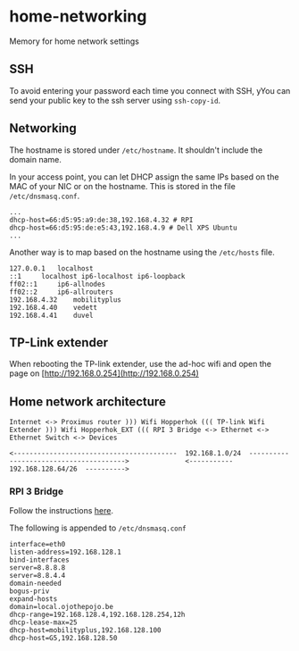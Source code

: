 # home-networking
Memory for home network settings

## SSH

To avoid entering your password each time you connect with SSH, yYou can send your public key to the ssh server using ``ssh-copy-id``.



## Networking

The hostname is stored under ``/etc/hostname``. It shouldn't include the domain name.

In your access point, you can let DHCP assign the same IPs based on the MAC of your NIC or on the hostname. This is stored in the file ``/etc/dnsmasq.conf``. 

````shell
...
dhcp-host=66:d5:95:a9:de:38,192.168.4.32 # RPI
dhcp-host=66:d5:95:de:e5:43,192.168.4.9 # Dell XPS Ubuntu
...
````

Another way is to map based on the hostname using the ``/etc/hosts`` file. 
````
127.0.0.1	localhost
::1		localhost ip6-localhost ip6-loopback
ff02::1		ip6-allnodes
ff02::2		ip6-allrouters
192.168.4.32	mobilityplus
192.168.4.40	vedett
192.168.4.41	duvel
````


## TP-Link extender

When rebooting the TP-link extender, use the ad-hoc wifi and open the page on [http://192.168.0.254](http://192.168.0.254)


## Home network architecture

````
Internet <-> Proximus router ))) Wifi Hopperhok ((( TP-link Wifi Extender ))) Wifi Hopperhok_EXT ((( RPI 3 Bridge <-> Ethernet <-> Ethernet Switch <-> Devices

<-----------------------------------------  192.168.1.0/24  --------------------------------------->              <-----------  192.168.128.64/26  ---------->
````

### RPI 3 Bridge

Follow the instructions [here](https://www.maketecheasier.com/turn-raspberry-pi-into-wi-fi-bridge).

The following is appended to ``/etc/dnsmasq.conf``
````
interface=eth0
listen-address=192.168.128.1
bind-interfaces
server=8.8.8.8
server=8.8.4.4
domain-needed
bogus-priv
expand-hosts
domain=local.ojothepojo.be
dhcp-range=192.168.128.4,192.168.128.254,12h
dhcp-lease-max=25
dhcp-host=mobilityplus,192.168.128.100
dhcp-host=G5,192.168.128.50

````